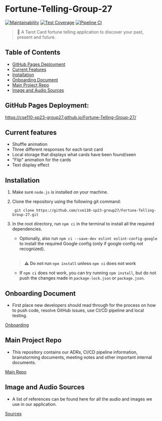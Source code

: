 # Fortune-Telling-Group-27
[![Maintainability](https://api.codeclimate.com/v1/badges/87f25017229aa77c661a/maintainability)](https://codeclimate.com/github/cse110-sp23-group27/Fortune-Telling-Group-27/maintainability)
[![Test Coverage](https://api.codeclimate.com/v1/badges/87f25017229aa77c661a/test_coverage)](https://codeclimate.com/github/cse110-sp23-group27/Fortune-Telling-Group-27/test_coverage)
[![Pipeline CI](https://github.com/cse110-sp23-group27/Fortune-Telling-Group-27/actions/workflows/main_actions.yml/badge.svg)](https://github.com/cse110-sp23-group27/Fortune-Telling-Group-27/actions/workflows/github_actions.yml)

> :crystal_ball: A Tarot Card fortune telling application to discover your past, present and future.


## Table of Contents
- [GitHub Pages Deployment](#live)
- [Current Features](#currentFeatures)
- [Installation](#install)
- [Onboarding Document](#onboarding)
- [Main Project Repo](#mainRepo)
- [Image and Audio Sources](#sources)


## <a name="live"></a> GitHub Pages Deployment:

https://cse110-sp23-group27.github.io/Fortune-Telling-Group-27/

## <a name="currentFeatures"></a> Current features
* Shuffle animation
* Three different responses for each tarot card
* Local storage that displays what cards have been found/seen
* "Flip" animation for the cards
* Text display effect


## <a name="install"></a> Installation
1. Make sure `node.js` is installed on your machine.
2. Clone the repository using the following git command:
    ```
     git clone https://github.com/cse110-sp23-group27/Fortune-Telling-Group-27.git
    ```
3. In the root directory, run `npm ci` in the terminal to install all the required dependencies.

    - Optionally, also run `npm ci --save-dev eslint eslint-config-google` to install the required Google config (only if google config not recognized).
    <br>

    > :warning: **Do not run `npm install` unless `npm ci` does not work**

   - If ```npm ci``` does not work, you can try running `npm install`, but do not push the changes made in `package-lock.json` or `package.json`.


## <a name="onboarding"></a> Onboarding Document 
- First place new developers should read through for the process on how to push code, resolve GitHub issues, use CI/CD pipeline and local testing.

[Onboarding](/specs/documentation/onboard.md)


## <a name="mainRepo"></a> Main Project Repo
- This repository contains our ADRs, CI/CD pipeline information, brainstorming documents, meeting notes and other important internal documents.

[Main Repo](https://github.com/cse110-sp23-group27/cse110-sp23-group27)


## <a name="sources"></a> Image and Audio Sources
- A list of references can be found here for all the audio and images we use in our application.

[Sources](https://github.com/cse110-sp23-group27/Fortune-Telling-Group-27/blob/main/specs/documentation/images-and-sounds-sources.md)